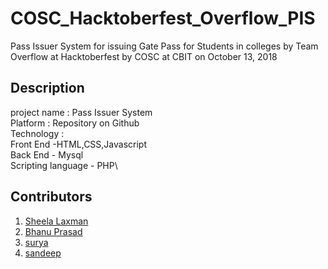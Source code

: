 # COSC_Hacktoberfest_Overflow_PIS
Pass Issuer System for issuing Gate Pass for Students in colleges by Team Overflow at Hacktoberfest by COSC at CBIT on October 13, 2018
## Description
 project name : Pass Issuer System\
 Platform : Repository on Github\
 Technology : \
 Front End -HTML,CSS,Javascript\
 Back End - Mysql\
 Scripting language - PHP\





## Contributors

1. [Sheela Laxman](https://github.com/sheelalaxman)
1. [Bhanu Prasad](https://github.com/scynit)
1. [surya](https://github.com/dutasuryaprakash)
1. [sandeep](https://github.com/sanjusandyaj)

